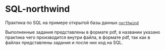 # SQL-northwind
Практика по SQL на примере открытой базы данных <code>[northwind](https://docs.yugabyte.com/preview/sample-data/northwind/ "northwind")
</code>

Выполненные задания представлены в формате pdf, в названии указано практика чего производится внутри файла, в формате pdf, так как в файлах представлены задания и после них код на SQL.
